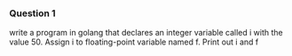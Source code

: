 ### Question 1

write a program in golang that declares an integer variable called i with the value 50. Assign i to floating-point variable named f. Print out i and f